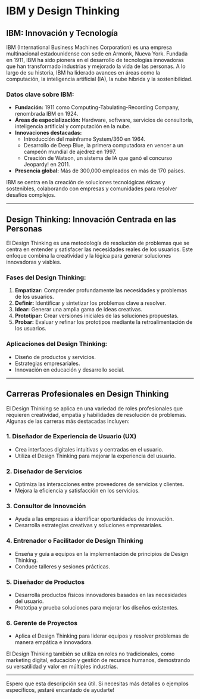 # IBM y Design Thinking

## IBM: Innovación y Tecnología
IBM (International Business Machines Corporation) es una empresa multinacional estadounidense con sede en Armonk, Nueva York. Fundada en 1911, IBM ha sido pionera en el desarrollo de tecnologías innovadoras que han transformado industrias y mejorado la vida de las personas. A lo largo de su historia, IBM ha liderado avances en áreas como la computación, la inteligencia artificial (IA), la nube híbrida y la sostenibilidad.

### Datos clave sobre IBM:
- **Fundación:** 1911 como Computing-Tabulating-Recording Company, renombrada IBM en 1924.
- **Áreas de especialización:** Hardware, software, servicios de consultoría, inteligencia artificial y computación en la nube.
- **Innovaciones destacadas:**
  - Introducción del mainframe System/360 en 1964.
  - Desarrollo de Deep Blue, la primera computadora en vencer a un campeón mundial de ajedrez en 1997.
  - Creación de Watson, un sistema de IA que ganó el concurso Jeopardy! en 2011.
- **Presencia global:** Más de 300,000 empleados en más de 170 países.

IBM se centra en la creación de soluciones tecnológicas éticas y sostenibles, colaborando con empresas y comunidades para resolver desafíos complejos.

---

## Design Thinking: Innovación Centrada en las Personas
El Design Thinking es una metodología de resolución de problemas que se centra en entender y satisfacer las necesidades reales de los usuarios. Este enfoque combina la creatividad y la lógica para generar soluciones innovadoras y viables.

### Fases del Design Thinking:
1. **Empatizar:** Comprender profundamente las necesidades y problemas de los usuarios.
2. **Definir:** Identificar y sintetizar los problemas clave a resolver.
3. **Idear:** Generar una amplia gama de ideas creativas.
4. **Prototipar:** Crear versiones iniciales de las soluciones propuestas.
5. **Probar:** Evaluar y refinar los prototipos mediante la retroalimentación de los usuarios.

### Aplicaciones del Design Thinking:
- Diseño de productos y servicios.
- Estrategias empresariales.
- Innovación en educación y desarrollo social.

---

## Carreras Profesionales en Design Thinking
El Design Thinking se aplica en una variedad de roles profesionales que requieren creatividad, empatía y habilidades de resolución de problemas. Algunas de las carreras más destacadas incluyen:

### 1. **Diseñador de Experiencia de Usuario (UX)**
   - Crea interfaces digitales intuitivas y centradas en el usuario.
   - Utiliza el Design Thinking para mejorar la experiencia del usuario.

### 2. **Diseñador de Servicios**
   - Optimiza las interacciones entre proveedores de servicios y clientes.
   - Mejora la eficiencia y satisfacción en los servicios.

### 3. **Consultor de Innovación**
   - Ayuda a las empresas a identificar oportunidades de innovación.
   - Desarrolla estrategias creativas y soluciones empresariales.

### 4. **Entrenador o Facilitador de Design Thinking**
   - Enseña y guía a equipos en la implementación de principios de Design Thinking.
   - Conduce talleres y sesiones prácticas.

### 5. **Diseñador de Productos**
   - Desarrolla productos físicos innovadores basados en las necesidades del usuario.
   - Prototipa y prueba soluciones para mejorar los diseños existentes.

### 6. **Gerente de Proyectos**
   - Aplica el Design Thinking para liderar equipos y resolver problemas de manera empática e innovadora.

El Design Thinking también se utiliza en roles no tradicionales, como marketing digital, educación y gestión de recursos humanos, demostrando su versatilidad y valor en múltiples industrias.

---

Espero que esta descripción sea útil. Si necesitas más detalles o ejemplos específicos, ¡estaré encantado de ayudarte!
